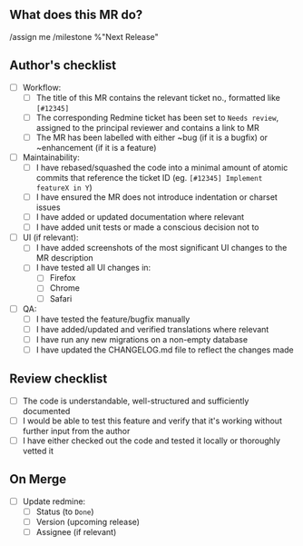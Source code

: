 ## What does this MR do?
<!--
Describe what this MR is about AND how to test it.
Include any points that reviewers should pay special attention to.

If any UI changes have been made, please include screenshots.
-->

<!-- sets current user as assignee -->
/assign me
/milestone %"Next Release"
<!-- Other recommended quick actions (remove # to apply):
#/request_review @af @jkh @jdk @rkk @nsn @sos @asl @ap @mfm
#/label ~bug
#/label ~feature

-->

## Author's checklist
<!--
MRs must be marked as WIP until all checkboxes have been filled.
Checkboxes can be pre-filled before submitting the MR by replacing
[ ] with [x],
-->
- [ ] Workflow:
    - [ ] The title of this MR contains the relevant ticket no., formatted like `[#12345]`
    - [ ] The corresponding Redmine ticket has been set to `Needs review`, assigned to the principal reviewer and contains a link to MR
    - [ ] The MR has been labelled with either ~bug (if it is a bugfix) or ~enhancement (if it is a feature)
- [ ] Maintainability:
    - [ ] I have rebased/squashed the code into a minimal amount of atomic commits that reference the ticket ID (eg. `[#12345] Implement featureX in Y`)
    - [ ] I have ensured the MR does not introduce indentation or charset issues
    - [ ] I have added or updated documentation where relevant
    - [ ] I have added unit tests or made a conscious decision not to
- [ ] UI (if relevant):
    - [ ] I have added screenshots of the most significant UI changes to the MR description
    - [ ] I have tested all UI changes in:
        - [ ] Firefox
        - [ ] Chrome
        - [ ] Safari
- [ ] QA:
    - [ ] I have tested the feature/bugfix manually
    - [ ] I have added/updated and verified translations where relevant
    - [ ] I have run any new migrations on a non-empty database
    - [ ] I have updated the CHANGELOG.md file to reflect the changes made

## Review checklist

- [ ] The code is understandable, well-structured and sufficiently documented
- [ ] I would be able to test this feature and verify that it's working without further input from the author
- [ ] I have either checked out the code and tested it locally or thoroughly vetted it

## On Merge
- [ ] Update redmine:
    - [ ] Status (to `Done`)
    - [ ] Version (upcoming release)
    - [ ] Assignee (if relevant)
